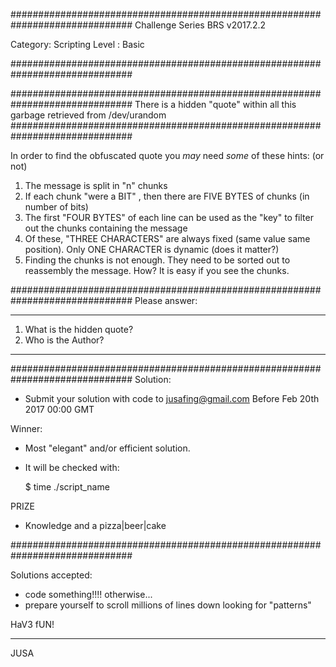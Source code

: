 ##############################################################################
Challenge Series BRS v2017.2.2

Category: Scripting
Level   : Basic

##############################################################################

##############################################################################
There is a hidden "quote" within all this garbage retrieved from /dev/urandom
##############################################################################

In order to find the obfuscated quote you *may* need *some* of these hints:
(or not)

1. The message is split in "n" chunks
2. If each chunk "were a BIT" , then there are FIVE BYTES of 
   chunks (in number of bits)
3. The first "FOUR BYTES" of each line can be used as the "key" to
   filter out the chunks containing the message
4. Of these, "THREE CHARACTERS" are always fixed (same value same position). 
   Only ONE CHARACTER is dynamic (does it matter?)
5. Finding the chunks is not enough. They need to be sorted out to reassembly
   the message. How? It is easy if you see the chunks.


##############################################################################
Please answer:

-----------------------------
1) What is the hidden quote?
2) Who is the Author?
-----------------------------

##############################################################################
Solution:
   - Submit your solution with code to jusafing@gmail.com
     Before Feb 20th 2017 00:00 GMT

Winner:
   - Most "elegant" and/or efficient solution.

   - It will be checked with:
    
     $ time ./script_name 

PRIZE
   - Knowledge and a pizza|beer|cake

##############################################################################

Solutions accepted:
- code something!!!! otherwise...
- prepare yourself to scroll millions of lines down looking for "patterns"


HaV3 fUN!

----
JUSA

